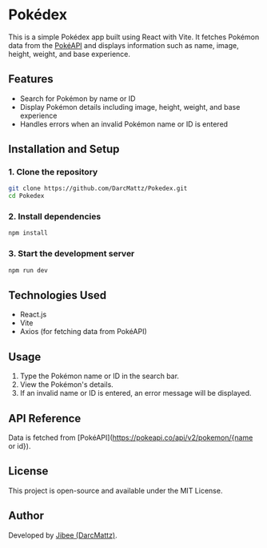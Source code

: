 # Pokédex

This is a simple Pokédex app built using React with Vite. It fetches Pokémon data from the [PokéAPI](https://pokeapi.co/) and displays information such as name, image, height, weight, and base experience.

## Features

- Search for Pokémon by name or ID
- Display Pokémon details including image, height, weight, and base experience
- Handles errors when an invalid Pokémon name or ID is entered

## Installation and Setup

### 1. Clone the repository

```sh
git clone https://github.com/DarcMattz/Pokedex.git
cd Pokedex
```

### 2. Install dependencies

```sh
npm install
```

### 3. Start the development server

```sh
npm run dev
```

## Technologies Used

- React.js
- Vite
- Axios (for fetching data from PokéAPI)

## Usage

1. Type the Pokémon name or ID in the search bar.
2. View the Pokémon's details.
3. If an invalid name or ID is entered, an error message will be displayed.

## API Reference

Data is fetched from [PokéAPI](https://pokeapi.co/api/v2/pokemon/{name or id}).

## License

This project is open-source and available under the MIT License.

## Author

Developed by [Jibee (DarcMattz)](https://github.com/DarcMattz).
